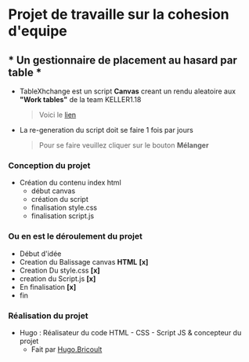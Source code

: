 # Projet de travaille sur la cohesion d'equipe 
## * Un gestionnaire de placement au hasard par table *

- TableXhchange est un script **Canvas** creant un rendu aleatoire aux **"Work tables"** de la team KELLER1.18
	>  Voici le [lien](https://hugobricoult.github.io/tableExchange/)

- La re-generation du script doit se faire 1 fois par jours 
	> Pour se faire veuillez cliquer sur le bouton **Mélanger**


### Conception du projet 

+ Création du contenu index html
    + début canvas
    + création du script
    + finalisation style.css
    + finalisation script.js


### Ou en est le déroulement du projet

- Début d'idée 
- Creation du Balissage canvas **HTML** **[x]**
- Creation Du style.css **[x]**
- creation du Script.js **[x]**
- En finalisation **[x]**
- fin

### Réalisation du projet 

+ Hugo : Réalisateur du code HTML - CSS - Script JS & concepteur du projet
    + Fait par [Hugo.Bricoult](https://github.com/HugoBricoult "Createur du projet")

  


